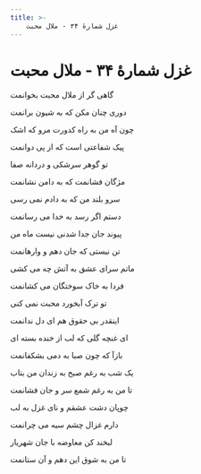 ```yaml
---
title: >-
    غزل شمارهٔ ۳۴ - ملال محبت
---
```

# غزل شمارهٔ ۳۴ - ملال محبت

<div class="b" id="bn1"><div class="m1"><p>گاهی گر از ملال محبت بخوانمت</p></div>
<div class="m2"><p>دوری چنان مکن که به شیون برانمت</p></div></div>
<div class="b" id="bn2"><div class="m1"><p>چون آه من به راه کدورت مرو که اشک</p></div>
<div class="m2"><p>پیک شفاعتی است که از پی دوانمت</p></div></div>
<div class="b" id="bn3"><div class="m1"><p>تو گوهر سرشکی و دردانه صفا</p></div>
<div class="m2"><p>مژگان فشانمت که به دامن نشانمت</p></div></div>
<div class="b" id="bn4"><div class="m1"><p>سرو بلند من که به دادم نمی رسی</p></div>
<div class="m2"><p>دستم اگر رسد به خدا می رسانمت</p></div></div>
<div class="b" id="bn5"><div class="m1"><p>پیوند جان جدا شدنی نیست ماه من</p></div>
<div class="m2"><p>تن نیستی که جان دهم و وارهانمت</p></div></div>
<div class="b" id="bn6"><div class="m1"><p>ماتم سرای عشق به آتش چه می کشی</p></div>
<div class="m2"><p>فردا به خاک سوختگان می کشانمت</p></div></div>
<div class="b" id="bn7"><div class="m1"><p>تو ترک آبخورد محبت نمی کنی</p></div>
<div class="m2"><p>اینقدر بی حقوق هم ای دل ندانمت</p></div></div>
<div class="b" id="bn8"><div class="m1"><p>ای غنچه گلی که لب از خنده بسته ای</p></div>
<div class="m2"><p>بازآ که چون صبا به دمی بشکفانمت</p></div></div>
<div class="b" id="bn9"><div class="m1"><p>یک شب به رغم صبح به زندان من بتاب</p></div>
<div class="m2"><p>تا من به رغم شمع سر و جان فشانمت</p></div></div>
<div class="b" id="bn10"><div class="m1"><p>چوپان دشت عشقم و نای غزل به لب</p></div>
<div class="m2"><p>دارم غزال چشم سیه می چرانمت</p></div></div>
<div class="b" id="bn11"><div class="m1"><p>لبخند کن معاوضه با جان شهریار</p></div>
<div class="m2"><p>تا من به شوق این دهم و آن ستانمت</p></div></div>
